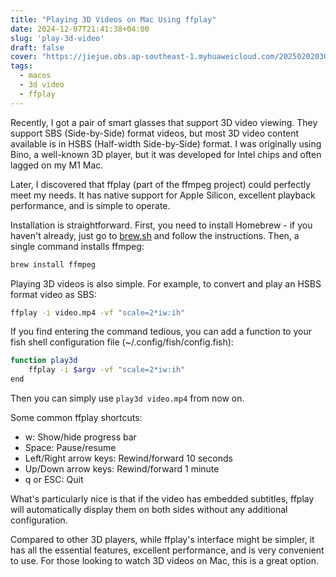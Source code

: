 ```yaml
---
title: "Playing 3D Videos on Mac Using ffplay"
date: 2024-12-07T21:41:38+04:00
slug: 'play-3d-video'
draft: false
cover: "https://jiejue.obs.ap-southeast-1.myhuaweicloud.com/20250202030000561.webp"
tags:
  - macos
  - 3d video
  - ffplay
---
```


Recently, I got a pair of smart glasses that support 3D video viewing. They support SBS (Side-by-Side) format videos, but most 3D video content available is in HSBS (Half-width Side-by-Side) format. I was originally using Bino, a well-known 3D player, but it was developed for Intel chips and often lagged on my M1 Mac.

<!--more-->

Later, I discovered that ffplay (part of the ffmpeg project) could perfectly meet my needs. It has native support for Apple Silicon, excellent playback performance, and is simple to operate.

Installation is straightforward. First, you need to install Homebrew - if you haven't already, just go to [brew.sh](https://brew.sh) and follow the instructions. Then, a single command installs ffmpeg:

```bash
brew install ffmpeg
```

Playing 3D videos is also simple. For example, to convert and play an HSBS format video as SBS:

```bash
ffplay -i video.mp4 -vf "scale=2*iw:ih"
```

If you find entering the command tedious, you can add a function to your fish shell configuration file (~/.config/fish/config.fish):

```bash
function play3d
    ffplay -i $argv -vf "scale=2*iw:ih"
end
```

Then you can simply use `play3d video.mp4` from now on.

Some common ffplay shortcuts:
- w: Show/hide progress bar
- Space: Pause/resume
- Left/Right arrow keys: Rewind/forward 10 seconds
- Up/Down arrow keys: Rewind/forward 1 minute
- q or ESC: Quit

What's particularly nice is that if the video has embedded subtitles, ffplay will automatically display them on both sides without any additional configuration.

Compared to other 3D players, while ffplay's interface might be simpler, it has all the essential features, excellent performance, and is very convenient to use. For those looking to watch 3D videos on Mac, this is a great option.
